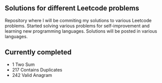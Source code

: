 ## Solutions for different Leetcode problems

Repository where I will be commiting my solutions to various Leetcode problems. Started solving various problems for self-improvement and learning new programming languages. Solutions will be posted in various languages.

## Currently completed


* 1 Two Sum
* 217 Contains Duplicates
* 242 Valid Anagram